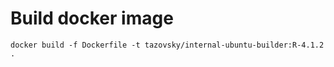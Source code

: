# Build docker image

```
docker build -f Dockerfile -t tazovsky/internal-ubuntu-builder:R-4.1.2 .
```

